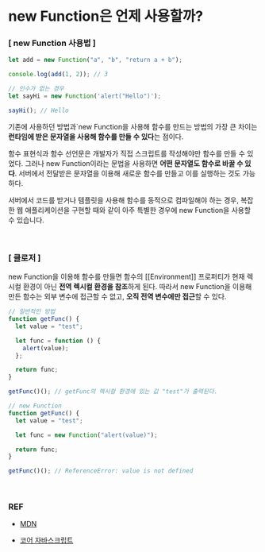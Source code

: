 # new Function은 언제 사용할까?

### [ new Function 사용법 ]

```js
let add = new Function("a", "b", "return a + b");

console.log(add(1, 2)); // 3
```

```js
// 인수가 없는 경우
let sayHi = new Function('alert("Hello")');

sayHi(); // Hello
```

기존에 사용하던 방법과`new Function을 사용해 함수를 만드는 방법의 가장 큰 차이는 **런타임에 받은 문자열을 사용해 함수를 만들 수 있다**는 점이다.

함수 표현식과 함수 선언문은 개발자가 직접 스크립트를 작성해야만 함수를 만들 수 있었다. 그러나 new Function이라는 문법을 사용하면 **어떤 문자열도 함수로 바꿀 수 있다**. 서버에서 전달받은 문자열을 이용해 새로운 함수를 만들고 이를 실행하는 것도 가능하다.

서버에서 코드를 받거나 템플릿을 사용해 함수를 동적으로 컴파일해야 하는 경우, 복잡한 웹 애플리케이션을 구현할 때와 같이 아주 특별한 경우에 new Function을 사용할 수 있습니다.

<br>

### [ 클로저 ]

new Function을 이용해 함수를 만들면 함수의 [[Environment]] 프로퍼티가 현재 렉시컬 환경이 아닌 **전역 렉시컬 환경을 참조**하게 된다. 따라서 new Function을 이용해 만든 함수는 외부 변수에 접근할 수 없고, **오직 전역 변수에만 접근**할 수 있다.

```jsx
// 일반적인 방법
function getFunc() {
  let value = "test";

  let func = function () {
    alert(value);
  };

  return func;
}

getFunc()(); // getFunc의 렉시컬 환경에 있는 값 "test"가 출력된다.
```

```jsx
// new Function
function getFunc() {
  let value = "test";

  let func = new Function("alert(value)");

  return func;
}

getFunc()(); // ReferenceError: value is not defined
```

<br>

### REF

- [MDN](https://developer.mozilla.org/ko/docs/Web/JavaScript/Reference/Global_Objects/Function)

- [코어 자바스크립트](https://ko.javascript.info/new-function)
